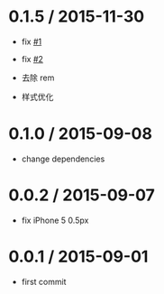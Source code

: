 0.1.5 / 2015-11-30
==================
* fix [#1](https://github.com/tinglejs/tingle-group/issues/1)
* fix [#2](https://github.com/tinglejs/tingle-group/issues/2)

 * 去除 rem
 * 样式优化

0.1.0 / 2015-09-08
==================

 * change dependencies

0.0.2 / 2015-09-07
==================

 * fix iPhone 5 0.5px

0.0.1 / 2015-09-01
==================

 * first commit
